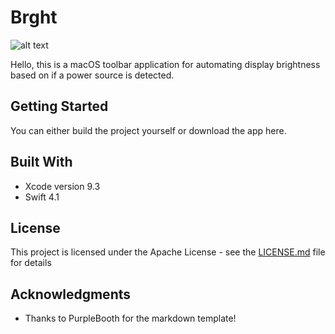 # Brght

![alt text](https://github.com/Calhuang/Brght/tree/master/Images/AppIcon.png "Logo")

Hello, this is a macOS toolbar application for automating display brightness based on if a power source is detected.

## Getting Started

You can either build the project yourself or download the app here.


## Built With

* Xcode version 9.3
* Swift 4.1

## License

This project is licensed under the Apache License - see the [LICENSE.md](LICENSE.md) file for details

## Acknowledgments

* Thanks to PurpleBooth for the markdown template!
